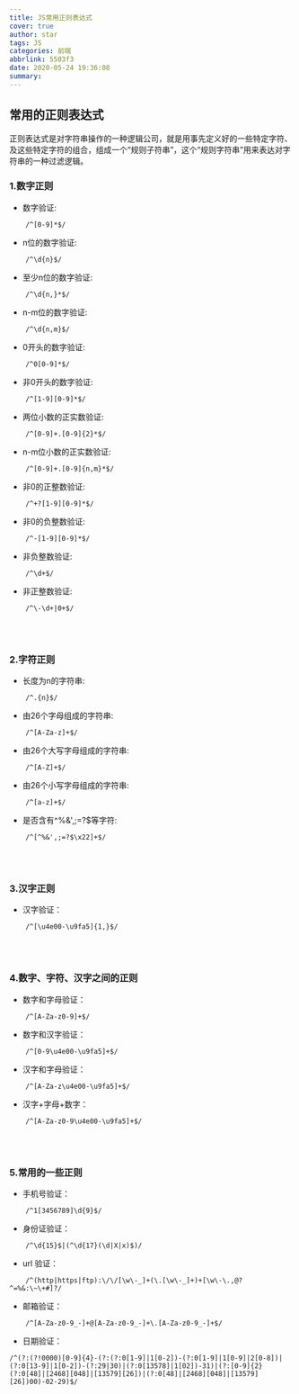 ```yaml
---
title: JS常用正则表达式
cover: true
author: star
tags: JS
categories: 前端
abbrlink: 5503f3
date: 2020-05-24 19:36:08
summary:
---
```

## 常用的正则表达式
正则表达式是对字符串操作的一种逻辑公司，就是用事先定义好的一些特定字符、及这些特定字符的组合，组成一个“规则子符串”，这个“规则字符串”用来表达对字符串的一种过滤逻辑。

### 1.数字正则
- 数字验证: 
```
    /^[0-9]*$/
```
- n位的数字验证: 
```
    /^\d{n}$/
```
- 至少n位的数字验证: 
```
    /^\d{n,}*$/
```
- n-m位的数字验证: 
```
    /^\d{n,m}$/
```
- 0开头的数字验证: 
``` 
    /^0[0-9]*$/
```
- 非0开头的数字验证: 
```
    /^[1-9][0-9]*$/
```
- 两位小数的正实数验证: 
```
    /^[0-9]+.[0-9]{2}*$/
```
- n-m位小数的正实数验证: 
```
    /^[0-9]+.[0-9]{n,m}*$/
```
- 非0的正整数验证: 
```
    /^+?[1-9][0-9]*$/
```
- 非0的负整数验证: 
```
    /^-[1-9][0-9]*$/
```
- 非负整数验证: 
```
    /^\d+$/
```
- 非正整数验证: 
```
    /^\-\d+|0+$/
```
</br>
</br>

### 2.字符正则
- 长度为n的字符串: 
```
    /^.{n}$/
```
- 由26个字母组成的字符串: 
```
    /^[A-Za-z]+$/
```
- 由26个大写字母组成的字符串: 
```
    /^[A-Z]+$/
```
- 由26个小写字母组成的字符串: 
```
    /^[a-z]+$/
```
- 是否含有^%&',;=?$等字符: 
```
    /^[^%&',;=?$\x22]+$/
```
</br>
</br>

### 3.汉字正则
- 汉字验证： 
```
    /^[\u4e00-\u9fa5]{1,}$/
```
</br>
</br>


### 4.数字、字符、汉字之间的正则
- 数字和字母验证：
```
    /^[A-Za-z0-9]+$/
```
- 数字和汉字验证：
```
    /^[0-9\u4e00-\u9fa5]+$/
```
- 汉字和字母验证： 
```
    /^[A-Za-z\u4e00-\u9fa5]+$/
```
- 汉字+字母+数字： 
```
    /^[A-Za-z0-9\u4e00-\u9fa5]+$/
```
</br>
</br>

### 5.常用的一些正则
- 手机号验证：
```
    /^1[3456789]\d{9}$/
```
- 身份证验证：
```
    /^\d{15}$|(^\d{17}(\d|X|x)$)/
```
- url 验证：
```
    /^(http|https|ftp):\/\/[\w\-_]+(\.[\w\-_]+)+[\w\-\.,@?^=%&:\~\+#]?/
```
- 邮箱验证：
```
    /^[A-Za-z0-9_-]+@[A-Za-z0-9_-]+\.[A-Za-z0-9_-]+$/
```
- 日期验证：
```
/^(?:(?!0000)[0-9]{4}-(?:(?:0[1-9]|1[0-2])-(?:0[1-9]|1[0-9]|2[0-8])|(?:0[13-9]|1[0-2])-(?:29|30)|(?:0[13578]|1[02])-31)|(?:[0-9]{2}(?:0[48]|[2468][048]|[13579][26])|(?:0[48]|[2468][048]|[13579][26])00)-02-29)$/
```
